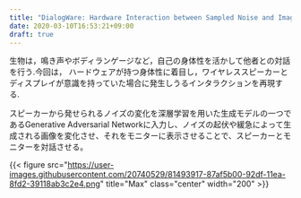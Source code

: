 ```yaml
---
title: "DialogWare: Hardware Interaction between Sampled Noise and Image Generation"
date: 2020-03-10T16:53:21+09:00
draft: true
---
```

生物は，鳴き声やボディランゲージなど，自己の身体性を活かして他者との対話を行う.今回は， ハードウェアが持つ身体性に着目し，ワイヤレススピーカーとディスプレイが意識を持っていた場合に発生しうるインタラクションを再現する.


スピーカーから発せられるノイズの変化を深層学習を用いた生成モデルの一つであるGenerative Adversarial Networkに入力し、ノイズの起伏や緩急によって生成される画像を変化させ、それをモニターに表示させることで、スピーカーとモニターを対話させる。

{{< figure src="https://user-images.githubusercontent.com/20740529/81493917-87af5b00-92df-11ea-8fd2-39118ab3c2e4.png" title="Max" class="center" width="200" >}}

